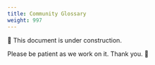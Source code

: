 ```yaml
---
title: Community Glossary
weight: 997
---
```


🚧 This document is under construction.

Please be patient as we work on it. Thank you. 🫶